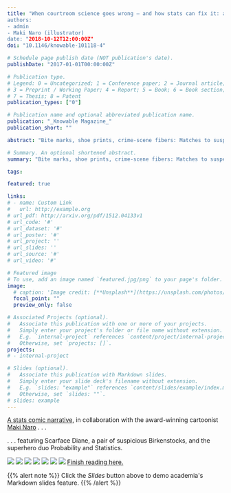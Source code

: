 ```yaml
---
title: "When courtroom science goes wrong — and how stats can fix it: an illustrated feature story
authors:
- admin
- Maki Naro (illustrator)
date: "2018-10-12T12:00:00Z"
doi: "10.1146/knowable-101118-4"

# Schedule page publish date (NOT publication's date).
publishDate: "2017-01-01T00:00:00Z"

# Publication type.
# Legend: 0 = Uncategorized; 1 = Conference paper; 2 = Journal article;
# 3 = Preprint / Working Paper; 4 = Report; 5 = Book; 6 = Book section;
# 7 = Thesis; 8 = Patent
publication_types: ["0"]

# Publication name and optional abbreviated publication name.
publication: "_Knowable Magazine_"
publication_short: ""

abstract: "Bite marks, shoe prints, crime-scene fibers: Matches to suspects are often far shakier than courtroom experts claim. Better statistical methods — among them, a little beast known as the “likelihood ratio” — can cut down on wrong convictions."

# Summary. An optional shortened abstract.
summary: "Bite marks, shoe prints, crime-scene fibers: Matches to suspects are often far shakier than courtroom experts claim. Better statistical methods — among them, a little beast known as the “likelihood ratio” — can cut down on wrong convictions."

tags:

featured: true

links:
# - name: Custom Link
#   url: http://example.org
# url_pdf: http://arxiv.org/pdf/1512.04133v1
# url_code: '#'
# url_dataset: '#'
# url_poster: '#'
# url_project: ''
# url_slides: ''
# url_source: '#'
# url_video: '#'

# Featured image
# To use, add an image named `featured.jpg/png` to your page's folder. 
image:
  # caption: 'Image credit: [**Unsplash**](https://unsplash.com/photos/s9CC2SKySJM)'
  focal_point: ""
  preview_only: false

# Associated Projects (optional).
#   Associate this publication with one or more of your projects.
#   Simply enter your project's folder or file name without extension.
#   E.g. `internal-project` references `content/project/internal-project/index.md`.
#   Otherwise, set `projects: []`.
projects:
# - internal-project

# Slides (optional).
#   Associate this publication with Markdown slides.
#   Simply enter your slide deck's filename without extension.
#   E.g. `slides: "example"` references `content/slides/example/index.md`.
#   Otherwise, set `slides: ""`.
# slides: example
---
```


[A stats comic narrative](https://www.knowablemagazine.org/article/society/2018/when-courtroom-science-goes-wrong-and-how-stats-can-fix-it), in collaboration with the award-winning cartoonist [Maki Naro](https://twitter.com/sciencecomic) . . .

. . . featuring Scarface Diane, a pair of suspicious Birkenstocks, and the superhero duo Probability and Statistics.

![](https://www.knowablemagazine.org/sites/default/files/articles/167/court-forensics-comic-01-1_1.png)
![](https://www.knowablemagazine.org/sites/default/files/articles/167/court-forensics-comic-01-2_1.png)
![](https://www.knowablemagazine.org/sites/default/files/articles/167/court-forensics-comic-02-1_1.png)
![](https://www.knowablemagazine.org/sites/default/files/articles/167/court-forensics-comic-03-1_1.png)
![](https://www.knowablemagazine.org/sites/default/files/articles/167/court-forensics-comic-03-2_1.png)
![](https://www.knowablemagazine.org/sites/default/files/articles/167/court-forensics-comic-04-1_1.png)
![](https://www.knowablemagazine.org/sites/default/files/articles/167/court-forensics-comic-04-2_1.png)
[Finish reading here.](https://www.knowablemagazine.org/article/society/2018/when-courtroom-science-goes-wrong-and-how-stats-can-fix-it)

{{% alert note %}}
Click the *Slides* button above to demo academia's Markdown slides feature.
{{% /alert %}}

